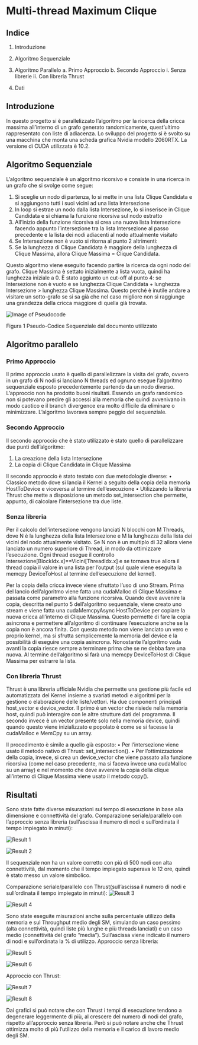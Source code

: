 # Multi-thread Maximum Clique



## Indice



1.	Introduzione
2.	Algoritmo Sequenziale
3.	Algoritmo Parallelo
a.	Primo Approccio
b.	Secondo Approccio
i.	Senza librerie
ii.	Con libreria Thrust

4.	Dati









## Introduzione

In questo progetto si è parallelizzato l’algoritmo per la ricerca della cricca massima all’interno di un grafo generato randomicamente, quest’ultimo rappresentato con liste di adiacenza.
Lo sviluppo del progetto si è svolto su una macchina che monta una scheda grafica Nvidia modello 2060RTX.
La versione di CUDA utilizzata è 10.2.


## Algoritmo Sequenziale

L’algoritmo sequenziale è un algoritmo ricorsivo e consiste in una ricerca in un grafo che si svolge come segue:
1.	Si sceglie un nodo di partenza, lo si mette in una lista Clique Candidata e si aggiungono tutti i suoi vicini ad una lista Intersezione
2.	In loop si estrae un nodo dalla lista Intersezione, lo si inserisce in Clique Candidata e si chiama la funzione ricorsiva sul nodo estratto
3.	All’inizio della funzione ricorsiva si crea una nuova lista Intersezione facendo appunto l’intersezione tra la lista Intersezione al passo precedente e la lista dei nodi adiacenti al nodo attualmente visitato
4.	Se Intersezione non è vuoto si ritorna al punto 2 altrimenti:
5.	Se la lunghezza di Clique Candidata è maggiore della lunghezza di Clique Massima, allora Clique Massima = Clique Candidata.

Questo algoritmo viene eseguito facendo partire la ricerca da ogni nodo del grafo.
Clique Massima è settato inizialmente a lista vuota, quindi ha lunghezza iniziale a 0.
È stato aggiunto un cut-off al punto 4: se Intersezione non è vuoto e se lunghezza Clique Candidata + lunghezza Intersezione > lunghezza Clique Massima.
Questo perché è inutile andare a visitare un sotto-grafo se si sa già che nel caso migliore non si raggiunge una grandezza della cricca maggiore di quella già trovata.

![Image of Pseudocode](https://i.imgur.com/yMS5Dii.png)

Figura 1 Pseudo-Codice Sequenziale dal documento utilizzato

## Algoritmo parallelo
### Primo Approccio

Il primo approccio usato è quello di parallelizzare la visita del grafo, ovvero in un grafo di N nodi si lanciano N threads ed ognuno esegue l’algoritmo sequenziale esposto precedentemente partendo da un nodo diverso.
L’approccio non ha prodotto buoni risultati.
Essendo un grafo randomico non si potevano predire gli accessi alla memoria che quindi avvenivano in modo caotico e il branch divergence era molto difficile da eliminare o minimizzare.
L’algoritmo lavorava sempre peggio del sequenziale.

### Secondo Approccio

Il secondo approccio che è stato utilizzato è stato quello di parallelizzare due punti dell’algoritmo:
1.	La creazione della lista Intersezione
2.	La copia di Clique Candidata in Clique Massima

Il secondo approccio è stato testato con due metodologie diverse:
•	Classico metodo dove si lancia il Kernel a seguito della copia della memoria HostToDevice e viceversa al termine dell’esecuzione
•	Utilizzando la libreria Thrust che mette a disposizione un metodo set_intersection che permette, appunto, di calcolare l’intersezione tra due liste.


### Senza libreria

Per il calcolo dell’intersezione vengono lanciati N blocchi con M Threads, dove N è la lunghezza della lista Intersezione e M la lunghezza della lista dei vicini del nodo attualmente visitato. Se N non è un multiplo di 32 allora viene lanciato un numero superiore di Thread, in modo da ottimizzare l’esecuzione.
Ogni thread esegue il controllo Intersezione[BlockIdx.x]==Vicini[ThreadIdx.x] e se tornava true allora il thread copia il valore in una lista per l’output (sul quale viene eseguita la memcpy DeviceToHost al termine dell’esecuzione del kernel).

Per la copia della cricca invece viene sfruttato l’uso di uno Stream. Prima del lancio dell’algoritmo viene fatta una cudaMalloc di Clique Massima e passata come parametro alla funzione ricorsiva.
Quando deve avvenire la copia, descritta nel punto 5 dell’algoritmo sequenziale, viene creato uno stream e viene fatta una cudaMemcpyAsync HostToDevice per copiare la nuova cricca all’interno di Clique Massima. Questo permette di fare la copia asincrona e permettere all’algoritmo di continuare l’esecuzione anche se la copia non è ancora finita.
Con questo metodo non viene lanciato un vero e proprio kernel, ma si sfrutta semplicemente la memoria del device e la possibilità di eseguire una copia asincrona. Nonostante l’algoritmo vada avanti la copia riesce sempre a terminare prima che se ne debba fare una nuova.
Al termine dell’algoritmo si farà una memcpy DeviceToHost di Clique Massima per estrarre la lista.

### Con libreria Thrust

Thrust è una libreria ufficiale Nvidia che permette una gestione più facile ed automatizzata del Kernel insieme a svariati metodi e algoritmi per la gestione o elaborazione delle liste/vettori.
Ha due componenti principali host_vector e device_vector. Il primo è un vector che risiede nella memoria host, quindi può interagire con le altre strutture dati del programma. Il secondo invece è un vector presente solo nella memoria device, quindi quando questo viene inizializzato e popolato è come se si facesse la cudaMalloc e MemCpy su un array.

Il procedimento è simile a quello già esposto: 
•	Per l’intersezione viene usato il metodo nativo di Thrust: set_intersection().
•	Per l’ottimizzazione della copia, invece, si crea un device_vector che viene passato alla funzione ricorsiva (come nel caso precedente, ma si faceva invece una cudaMalloc su un array) e nel momento che deve avvenire la copia della clique all’interno di Clique Massima viene usato il metodo copy().




## Risultati
Sono state fatte diverse misurazioni sul tempo di esecuzione in base alla dimensione e connettività del grafo.
Comparazione seriale/parallelo con l’approccio senza libreria (sull’ascissa il numero di nodi e sull’ordinata il tempo impiegato in minuti):
 
![Result 1](https://i.imgur.com/onm4wKr.png)

![Result 2](https://i.imgur.com/3m1xlYP.png) 


Il sequenziale non ha un valore corretto con più di 500 nodi con alta connettività, dal momento che il tempo impiegato superava le 12 ore, quindi è stato messo un valore simbolico.

Comparazione seriale/parallelo con Thrust(sull’ascissa il numero di nodi e sull’ordinata il tempo impiegato in minuti):
 ![Result 3](https://i.imgur.com/npSIJ18.png)

![Result 4](https://i.imgur.com/NzT52aP.png) 
 
Sono state eseguite misurazioni anche sulla percentuale utilizzo della memoria e sul Throughput medio degli SM, simulando un caso pessimo (alta connettività, quindi liste più lunghe e più threads lanciati) e un caso medio (connettività del grafo “media”). Sull’ascissa viene indicato il numero di nodi e sull’ordinata la % di utilizzo. 
Approccio senza libreria:

![Result 5](https://i.imgur.com/bCLMWXX.png?1)

![Result 6](https://i.imgur.com/sEiNzli.png) 
 
Approccio con Thrust:
 
![Result 7](https://i.imgur.com/172vISi.png)

![Result 8](https://i.imgur.com/OhfZjC5.png) 


Dai grafici si può notare che con Thrust i tempi di esecuzione tendono a degenerare leggermente di più, al crescere del numero di nodi del grafo, rispetto all’approccio senza libreria. Però si può notare anche che Thrust ottimizza molto di più l’utilizzo della memoria e il carico di lavoro medio degli SM. 

